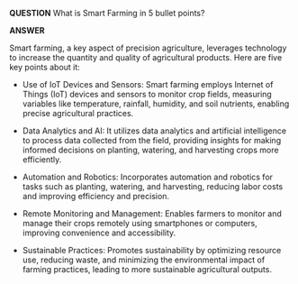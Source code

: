 **QUESTION**
What is Smart Farming in 5 bullet points?

**ANSWER**

Smart farming, a key aspect of precision agriculture, leverages technology to increase the quantity and quality of agricultural products. Here are five key points about it:

- Use of IoT Devices and Sensors: Smart farming employs Internet of Things (IoT) devices and sensors to monitor crop fields, measuring variables like temperature, rainfall, humidity, and soil nutrients, enabling precise agricultural practices.

- Data Analytics and AI: It utilizes data analytics and artificial intelligence to process data collected from the field, providing insights for making informed decisions on planting, watering, and harvesting crops more efficiently.

- Automation and Robotics: Incorporates automation and robotics for tasks such as planting, watering, and harvesting, reducing labor costs and improving efficiency and precision.

- Remote Monitoring and Management: Enables farmers to monitor and manage their crops remotely using smartphones or computers, improving convenience and accessibility.

- Sustainable Practices: Promotes sustainability by optimizing resource use, reducing waste, and minimizing the environmental impact of farming practices, leading to more sustainable agricultural outputs.
